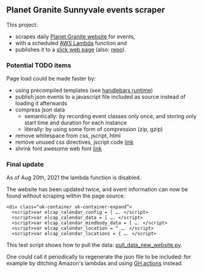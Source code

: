 ## Planet Granite Sunnyvale events scraper
This project:
* scrapes daily [Planet Granite website](https://planetgranite.com/sv/) for events,
* with a scheduled [AWS Lambda](https://aws.amazon.com/lambda/) function and
* publishes it to a [slick web page](https://planetgranite.github.io/) (also: [repo](https://github.com/planetgranite/planetgranite.github.io/)).

### Potential TODO items
Page load could be made faster by:

* using precompiled templates (see [handlebars runtime](https://cdnjs.cloudflare.com/ajax/libs/handlebars.js/4.4.2/handlebars.runtime.min.js))
* publish json events to a javascript file included as source instead of loading it afterwards
* compress json data
    * semantically: by recording event classes only once, and storing only start time and duration for each instance
    * literally: by using some form of compression (zip, gzip)
* remove whitespace from css, jscript, html
* remove unused css directives, jscript code [link](https://codeburst.io/capturing-unused-application-code-2b7594a9fe06)
* shrink font awesome web font [link](https://blog.webjeda.com/optimize-fontawesome/)

### Final update
As of Aug 20th, 2021 the lambda function is disabled.

The website has been updated twice, and event information can now be found without scraping within the page source:
```
<div class=“uk-container uk-container-expand”>
  <script>var elcap_calendar_config = [ …. </script>
  <script>var elcap_calendar_data = [ …. </script>
  <script>var elcap_calendar_mindbody_data = [ …. </script>
  <script>var elcap_calendar_location = “ …. </script>
  <script>var elcap_calendar_locations = { …. </script>
```
This test script shows how to pull the data: [pull_data_new_website.py](https://github.com/r1cc4rdo/python_projects/blob/main/webscraper/pull_data_new_website.py).

One could call it periodically to regenerate the json file to be included: for example by ditching Amazon's lambdas and using [GH actions](https://canovasjm.netlify.app/2020/11/29/github-actions-run-a-python-script-on-schedule-and-commit-changes/) instead.
